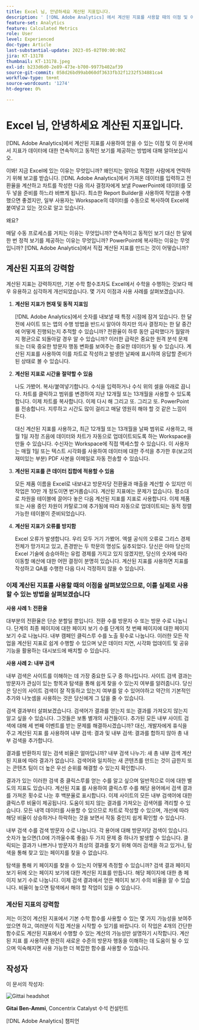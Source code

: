 ```yaml
---
title: Excel 님, 안녕하세요 계산된 지표입니다.
description: ' [!DNL Adobe Analytics] 에서 계산된 지표를 사용할 때의 이점 및 이 문서에서 지표가 데이터에 대한 지속적이고 동적인 보기를 제공하는 방법에 대해 알아봅니다.'
feature-set: Analytics
feature: Calculated Metrics
role: User
level: Experienced
doc-type: Article
last-substantial-update: 2023-05-02T00:00:00Z
jira: KT-13178
thumbnail: KT-13178.jpeg
exl-id: b233d6d0-2e89-473e-b700-9977b402af39
source-git-commit: 058d26bd99ab060df3633fb32f1232f534881ca4
workflow-type: tm+mt
source-wordcount: '1274'
ht-degree: 0%

---
```


# Excel 님, 안녕하세요 계산된 지표입니다.

[!DNL Adobe Analytics]에서 계산된 지표를 사용하여 얻을 수 있는 이점 및 이 문서에서 지표가 데이터에 대한 연속적이고 동적인 보기를 제공하는 방법에 대해 알아보십시오.

이봐! 지금 Excel에 있는 이유는 무엇입니까? 왜인지는 알아요 적절한 사람에게 연락하기 위해 보고를 받습니다. [!DNL Adobe Analytics]에서 가져온 데이터를 입력하고 전환율을 계산하고 차트를 작성한 다음 의사 결정자에게 보낼 PowerPoint에 데이터를 모두 넣을 준비를 하느라 바쁘게 됩니다. 최소한 Report Builder을 사용하여 작업을 수행했으면 좋겠지만, 일부 사용자는 Workspace의 데이터를 수동으로 복사하여 Excel에 붙여넣고 있는 것으로 알고 있습니다.

왜요?

매달 수동 프로세스를 거치는 이유는 무엇입니까? 연속적이고 동적인 보기 대신 한 달에 한 번 정적 보기를 제공하는 이유는 무엇입니까? PowerPoint에 복사하는 이유는 무엇입니까? [!DNL Adobe Analytics]에서 직접 계산된 지표를 만드는 것이 어떻습니까?

## 계산된 지표의 강력함

계산된 지표는 강력하지만, 기본 수학 함수조차도 Excel에서 수학을 수행하는 것보다 매우 유용하고 심각하게 개선되었습니다. 몇 가지 이점과 사용 사례를 살펴보겠습니다.

1. **계산된 지표가 현재 및 동적 지표임**

   [!DNL Adobe Analytics]에서 숫자를 내보낼 때 특정 시점에 잠겨 있습니다. 한 달 전에 사이트 또는 앱의 수행 방법을 반드시 알아야 하지만 의사 결정자는 한 달 중간에 어떻게 진행되는지 추적할 수 있습니까? 전환율이 하루 동안 급락했다가 월말까지 평균으로 되돌아갈 경우 알 수 있습니까? 이러한 급락은 중요한 원격 분석 문제 또는 더욱 중요한 방문자 행동 변화를 보여주는 중요한 데이터가 될 수 있습니다. 계산된 지표를 사용하여 이를 차트로 작성하고 발생한 날짜에 표시하여 응답할 준비가 된 상태로 볼 수 있습니다.

1. **계산된 지표로 시간을 절약할 수 있음**

   나도 가봤어. 복사/붙여넣기합니다. 수식을 입력하거나 수식 위의 셀을 아래로 끕니다. 차트를 클릭하고 범위를 변경하여 지난 12개월 또는 13개월을 사용할 수 있도록 합니다. 이제 차트를 복사합니다. 이제 다시 해 그리고 또. 그리고 또. PowerPoint를 전송합니다. 지루하고 시간도 많이 걸리고 매달 영원히 해야 할 것 같은 느낌이 든다.

   대신 계산된 지표를 사용하고, 최근 12개월 또는 13개월을 날짜 범위로 사용하고, 매월 1일 자정 즈음에 데이터와 차트가 자동으로 업데이트되도록 하는 Workspace을 만들 수 있습니다. 수신자는 Workspace에 직접 액세스할 수 있습니다. 이 사용자는 매월 1일 또는 텍스트 시각화를 사용하여 데이터에 대한 주석을 추가한 후(보고의 재미있는 부분) PDF 사본을 이메일로 자동 전송할 수 있습니다.

1. **계산된 지표를 큰 데이터 집합에 적용할 수 있음**

   모든 제품 이름을 Excel로 내보내고 방문자당 전환율과 매출을 계산할 수 있지만 이 작업은 10만 개 정도이면 번거롭습니다. 계산된 지표에는 문제가 없습니다. 평소대로 차원을 테이블에 끌어다 놓은 다음 계산된 지표를 지표로 사용합니다. 이제 제품 또는 사용 중인 차원이 카탈로그에 추가됨에 따라 자동으로 업데이트되는 동적 정렬 가능한 테이블이 준비되었습니다.

1. **계산된 지표가 오류를 방지함**

   Excel 오류가 발생합니다. 우리 모두 거기 가봤어. 엑셀 공식의 오류로 그리스 경제 전체가 망가지고 있고, 존경받는 두 학문의 명성도 실추되었다. 당신은 아마 당신의 Excel 기술에 승승마하는 유럽 경제를 가지고 있지 않겠지만, 당신의 숫자에 따라 이동할 예산에 대한 어떤 결정이 분명히 있습니다. 계산된 지표를 사용하면 지표를 작성하고 QA를 수행한 다음 다시 걱정하지 않을 수 있습니다.

### 이제 계산된 지표를 사용할 때의 이점을 살펴보았으므로, 이를 실제로 사용할 수 있는 방법을 살펴보겠습니다

**사용 사례 1: 전환율**

대부분의 전환율은 단순 분할일 뿐입니다. 전환 수를 방문자 수 또는 방문 수로 나눕니다. 단계의 최종 페이지에 대한 페이지 보기 수를 단계의 첫 번째 페이지에 대한 페이지 보기 수로 나눕니다. 내부 캠페인 클릭스루 수를 노출 횟수로 나눕니다. 이러한 모든 작업을 계산된 지표로 쉽게 수행할 수 있으며 낮은 데이터 지연, 시각화 업데이트 및 공유 기능을 활용하는 대시보드에 배치할 수 있습니다.

**사용 사례 2: 내부 검색**

내부 검색은 사이트를 이해하는 데 가장 중요한 도구 중 하나입니다. 사이트 검색 결과는 방문자가 관심이 있는 항목과 탐색을 통해 쉽게 찾을 수 있는지 여부를 알려줍니다. 당신은 당신의 사이트 검색이 잘 작동하고 있는지 여부를 알 수 있어야하고 약간의 기본적인 추가와 나눗셈을 사용하는 것은 당신에게 그 답을 줄 수 있습니다.

검색 결과부터 살펴보겠습니다. 검색어가 결과를 얻는지 또는 결과를 가져오지 않는지 알고 싶을 수 있습니다. 그것들은 보통 별개의 사건들이다. 추가된 모든 내부 사이트 검색에 대해 세 번째 이벤트를 받는 문제를 해결하시겠습니까? 대신, 개발자에게 휴식을 주고 계산된 지표 를 사용하여 내부 검색: 결과 및 내부 검색: 결과를 합하지 않아 총 내부 검색을 추가합니다.

결과를 반환하지 않는 검색 비율은 얼마입니까? 내부 검색 나누기: 새 총 내부 검색 계산된 지표에 따라 결과가 없습니다. 검색어와 일치하는 새 콘텐츠를 만드는 것이 급한지 또는 콘텐츠 팀이 더 높은 우선 순위를 해결할 수 있는지 확인합니다.

결과가 있는 이러한 검색 중 클릭스루를 얻는 수를 알고 싶으며 일반적으로 이에 대한 별도의 지표도 있습니다. 계산된 지표 를 사용하여 클릭스루 수를 해당 용어에서 검색 결과를 가져온 횟수로 나눈 후 백분율로 표시합니다. 이제 사이트의 모든 내부 검색어에 대한 클릭스루 비율이 제공됩니다. 도움이 되지 않는 결과를 가져오는 검색어를 격리할 수 있습니다. 모든 내역 데이터를 사용할 수 있으므로 차트로 작성할 수 있으며, 개선에 따라 해당 비율이 상승하거나 하락하는 것을 보면서 작동 중인지 쉽게 확인할 수 있습니다.

내부 검색 수를 검색 방문자 수로 나눕니다. 각 용어에 대해 방문자당 검색이 있습니다. 숫자가 높으면(1.0에 가까울수록 좋음) 두 가지 문제 중 하나가 발생할 수 있습니다. 클릭되는 결과가 나쁘거나 방문자가 최상의 결과를 찾기 위해 여러 검색을 하고 있거나, 탐색을 통해 찾고 있는 페이지를 찾을 수 없습니다.

탐색을 통해 키 페이지를 찾을 수 있는지 어떻게 측정할 수 있습니까? 검색 결과 페이지 보기 뒤에 오는 페이지 보기에 대한 계산된 지표를 만듭니다. 해당 페이지에 대한 총 페이지 보기 수로 나눕니다. 이제 검색 결과에서 얻은 페이지 보기 수의 비율을 알 수 있습니다. 비율이 높으면 탐색에서 해야 할 작업이 있을 수 있습니다.

### 계산된 지표의 강력함

저는 이것이 계산된 지표에서 기본 수학 함수를 사용할 수 있는 몇 가지 가능성을 보여주었으면 하고, 여러분이 직접 계산을 시작할 수 있기를 바랍니다. 이 작업은 4개의 간단한 함수로도 계산된 지표에서 수행할 수 있는 계산의 가능성만 설명하기 시작합니다. 계산된 지표 를 사용하면 완전히 새로운 수준의 방문자 행동을 이해하는 데 도움이 될 수 있으며 익숙해지면 사용 가능한 더 복잡한 함수를 사용할 수 있습니다.

## 작성자

이 문서의 작성자:

![Gittai headshot](assets/gittai.png)

**Gitai Ben-Ammi**, Concentrix Catalyst 수석 컨설턴트

[!DNL Adobe Analytics] 챔피언
